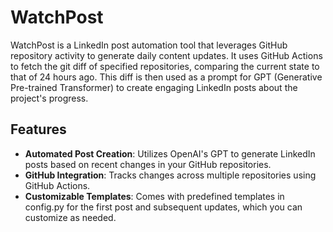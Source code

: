 # WatchPost
WatchPost is a LinkedIn post automation tool that leverages GitHub repository activity to generate daily content updates. It uses GitHub Actions to fetch the git diff of specified repositories, comparing the current state to that of 24 hours ago. This diff is then used as a prompt for GPT (Generative Pre-trained Transformer) to create engaging LinkedIn posts about the project's progress.

## Features
- **Automated Post Creation**: Utilizes OpenAI's GPT to generate LinkedIn posts based on recent changes in your GitHub repositories.
- **GitHub Integration**: Tracks changes across multiple repositories using GitHub Actions.
- **Customizable Templates**: Comes with predefined templates in config.py for the first post and subsequent updates, which you can customize as needed.
